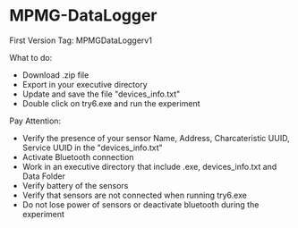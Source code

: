 # MPMG-DataLogger

First Version 
Tag: MPMGDataLoggerv1

What to do:
- Download .zip file
- Export in your executive directory
- Update and save the file "devices_info.txt"
- Double click on try6.exe and run the experiment


Pay Attention:
- Verify the presence of your sensor Name, Address, Charcateristic UUID, Service UUID in the "devices_info.txt"
- Activate Bluetooth connection
- Work in an executive directory that include .exe, devices_info.txt and Data Folder
- Verify battery of the sensors
- Verify that sensors are not connected when running try6.exe
- Do not lose power of sensors or deactivate bluetooth during the experiment

